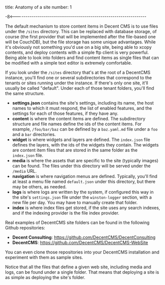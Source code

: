 title: Anatomy of a site
number: 1

-8<------------------------------------------------------------------

The default mechanism to store content items in Decent CMS is to use
files under the `/sites` directory.
This can be replaced with database storage, of course (the first
provider that will be implemented after the file-based one will be
CouchDB), but the file storage has some unique advantages.
While it's obviously not something you'd use on a big site, being
able to xcopy contents, and deploy contents with a simple ftp client
is very powerful.
Being able to look into folders and find content items as single
files that can be modified with a simple text editor is extremely
comfortable.

If you look under the `/sites` directory that's at the root of a
DecentCMS instance, you'll find one or several subdirectories that
correspond to the tenants or sites running under the instance.
If there's only one site, it'll usually be called "default".
Under each of those tenant folders, you'll find the same structure.

* **settings.json** contains the site's settings, including its name,
  the host names to which it must respond, the list of enabled
  features, and the settings for each of those features,
  if they have any.
* **content** is where the content items are defined.
  The subdirectory structure and file names define the ids of the
  content items.
  For example, `/foo/bar/baz` can be defined by a `baz.yaml.md` file
  under a `foo` and a `bar` directories.
* **widget** is where widgets and layers are defined.
  The `index.json` file defines the layers, with the ids of the
  widgets they contain.
  The widgets are content item files that are stored in the same
  folder as the `index.json` file.
* **media** is where the assets that are specific to the site
  (typically images) can be found.
  The files under this directory will be served under the `/media`
  URL.
* **navigation** is where navigation menus are defined.
  Typically, you'll find at least a menu file named `default.json`
  under this directory, but there may be others, as needed.
* **logs** is where logs are written by the system, if configured
  this way in the site's `settings.json` file under the
  `winston-logger` section, with a new file per day.
  You may have to manually create that folder.
* **index** is where index files get stored, if the site uses any
  search indexes, and if the indexing provider is the file index
  provider.

Real examples of DecentCMS site folders can be found in the following
Github repositories:

* **Decent Consulting**:
  <https://github.com/DecentCMS/DecentConsulting>
* **DecentCMS**:
  <https://github.com/DecentCMS/DecentCMS-WebSite>

You can even clone those repositories into your DecentCMS
installation and experiment with them as sample sites.

Notice that all the files that define a given web site, including
media and logs, can be found under a single folder.
That means that deploying a site is as simple as deploying the site's
folder.